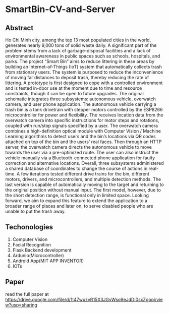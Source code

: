 # SmartBin-CV-and-Server

## Abstract 

Ho Chi Minh city, among the top 13 most populated cities in the world, generates nearly 9,000
tons of solid waste daily. A significant part of the problem stems from a lack of garbage-disposal facilities
and a lack of environmental awareness in public spaces such as schools, hospitals, and parks. The project
“Smart Bin” aims to reduce littering in these areas by building an Internet-of-Things (IoT) system that
automatically collects trash from stationary users. The system is purposed to reduce the inconvenience of
moving far distances to deposit trash, thereby reducing the rate of littering.
A prototype is first designed to cope with a controlled environment and is tested in-door use at the
moment due to time and resource constraints, though it can be open to future upgrades. The original
schematic integrates three subsystems: autonomous vehicle, overwatch camera, and user phone
application.
The autonomous vehicle carrying a trash bin is a tank drivetrain with stepper motors controlled by
the ESP8266 microcontroller for power and flexibility. The receives location data from the overwatch
camera into specific instructions for motor steps and rotations, coupled with run/stop signals specified by
a user. The overwatch camera combines a high-definition optical module with Computer Vision /
Machine Learning algorithms to detect users and the bin’s locations via QR codes attached on top of the
bin and the users’ real faces. Then through an HTTP server, the overwatch camera directs the autonomous
vehicle to move towards the user via a pre-optimized route. The user can also instruct the vehicle
manually via a Bluetooth-connected phone application for faulty correction and alternative locations.
Overall, three subsystems administered a shared database of coordinates to change the course of actions in
real-time.
A few iterations tested different drive trains for the bin, different motors, drivers, and
microcontrollers, and multiple detection methods. The last version is capable of automatically moving to
the target and returning to the original position without manual input. The first model, however, due to the
short detection range, is functional only in limited space. Looking forward, we aim to expand this feature
to extend the application to a broader range of places and later on, to serve disabled people who are
unable to put the trash away.

## Techonologies 

1. Computer Vision
2. Facial Recognition 
3. Flask Backend development 
4. Ardunio(Microcontroller)
5. Android App(MIT APP INVENTOR)
6. IOTs

## Paper 

read the full paper at https://drive.google.com/file/d/1t47wuzvR15X3JGvWso9eJdDI0sxZgopj/view?usp=sharing



